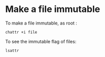 # Make a file immutable

To make a file immutable, as root :
```
chattr +i file
```

To see the immutable flag of files:
```
lsattr
```